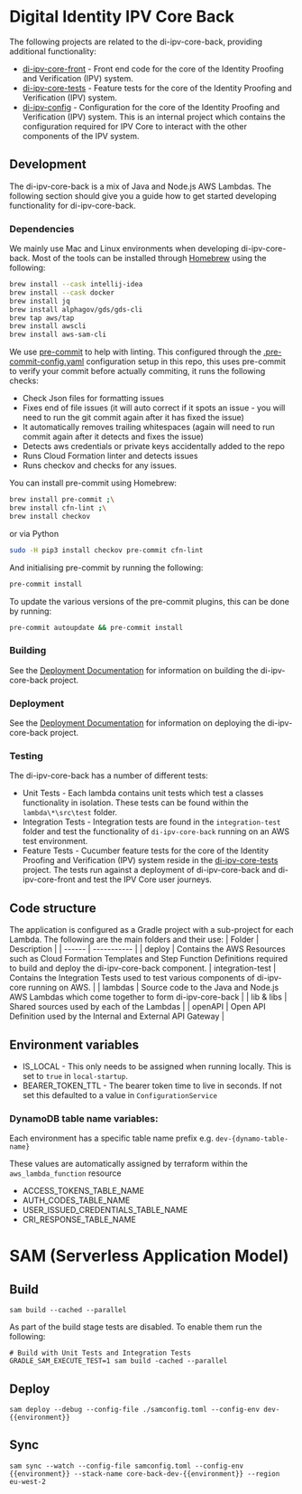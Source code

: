 # Digital Identity IPV Core Back


The following projects are related to the di-ipv-core-back, providing additional functionality:
* [di-ipv-core-front](https://github.com/alphagov/di-ipv-core-front) - Front end code for the core of the Identity Proofing and Verification (IPV) system.
* [di-ipv-core-tests](https://github.com/alphagov/di-ipv-core-tests) - Feature tests for the core of the Identity Proofing and Verification (IPV) system.
* [di-ipv-config](https://github.com/alphagov/di-ipv-config) - Configuration for the core of the Identity Proofing and Verification (IPV) system. This is an internal project which contains the configuration required for IPV Core to interact with the other components of the IPV system.

## Development
The di-ipv-core-back is a mix of Java and Node.js AWS Lambdas. The following section should give you a guide how to get started developing functionality for di-ipv-core-back.

### Dependencies
We mainly use Mac and Linux environments when developing di-ipv-core-back. Most of the tools can be installed through [Homebrew](https://brew.sh/) using the following:
```bash
brew install --cask intellij-idea
brew install --cask docker
brew install jq
brew install alphagov/gds/gds-cli
brew tap aws/tap
brew install awscli
brew install aws-sam-cli
```

We use [pre-commit](https://pre-commit.com/) to help with linting. This configured through the [.pre-commit-config.yaml](pre-commit-config.yaml) configuration setup in this repo, this uses pre-commit to verify your commit before actually commiting, it runs the following checks:
* Check Json files for formatting issues
* Fixes end of file issues (it will auto correct if it spots an issue - you will need to run the git commit again after it has fixed the issue)
* It automatically removes trailing whitespaces (again will need to run commit again after it detects and fixes the issue)
* Detects aws credentials or private keys accidentally added to the repo
* Runs Cloud Formation linter and detects issues
* Runs checkov and checks for any issues.

You can install pre-commit using Homebrew:
```bash
brew install pre-commit ;\
brew install cfn-lint ;\
brew install checkov
```

or via Python

```bash
sudo -H pip3 install checkov pre-commit cfn-lint
```

And initialising pre-commit by running the following:
```bash
pre-commit install
```

To update the various versions of the pre-commit plugins, this can be done by running:
```bash
pre-commit autoupdate && pre-commit install
```

### Building
See the [Deployment Documentation](deploy/README.md) for information on building the di-ipv-core-back project.

### Deployment
See the [Deployment Documentation](deploy/README.md) for information on deploying the di-ipv-core-back project.

### Testing
The di-ipv-core-back has a number of different tests:
* Unit Tests - Each lambda contains unit tests which test a classes functionality in isolation. These tests can be found within the `lambda\*\src\test` folder.
* Integration Tests - Integration tests are found in the `integration-test` folder and test the functionality of `di-ipv-core-back` running on an AWS test environment.
* Feature Tests - Cucumber feature tests for the core of the Identity Proofing and Verification (IPV) system reside in the [di-ipv-core-tests](https://github.com/alphagov/di-ipv-core-tests) project. The tests run against a deployment of di-ipv-core-back and di-ipv-core-front and test the IPV Core user journeys.

## Code structure
The application is configured as a Gradle project with a sub-project for each Lambda. The following are the main folders and their use:
| Folder | Description |
| ------ | ----------- |
| deploy | Contains the AWS Resources such as Cloud Formation Templates and Step Function Definitions required to build and deploy the di-ipv-core-back component.
| integration-test | Contains the Integration Tests used to test various components of di-ipv-core running on AWS. |
| lambdas | Source code to the Java and Node.js AWS Lambdas which come together to form di-ipv-core-back |
| lib & libs | Shared sources used by each of the Lambdas |
| openAPI | Open API Definition used by the Internal and External API Gateway |

## Environment variables

* IS_LOCAL - This only needs to be assigned when running locally. This is set to `true` in `local-startup`.
* BEARER_TOKEN_TTL - The bearer token time to live in seconds. If not set this defaulted to a value in `ConfigurationService`

### DynamoDB table name variables:
Each environment has a specific table name prefix e.g. `dev-{dynamo-table-name}`

These values are automatically assigned by terraform within the `aws_lambda_function` resource
* ACCESS_TOKENS_TABLE_NAME
* AUTH_CODES_TABLE_NAME
* USER_ISSUED_CREDENTIALS_TABLE_NAME
* CRI_RESPONSE_TABLE_NAME

# SAM (Serverless Application Model)
## Build
```
sam build --cached --parallel
```

As part of the build stage tests are disabled. To enable them run the following:
```
# Build with Unit Tests and Integration Tests
GRADLE_SAM_EXECUTE_TEST=1 sam build -cached --parallel
```

## Deploy
```
sam deploy --debug --config-file ./samconfig.toml --config-env dev-{{environment}}
```

## Sync
```
sam sync --watch --config-file samconfig.toml --config-env {{environment}} --stack-name core-back-dev-{{environment}} --region eu-west-2
```
